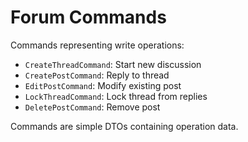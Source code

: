 # Forum Commands

Commands representing write operations:

- `CreateThreadCommand`: Start new discussion
- `CreatePostCommand`: Reply to thread
- `EditPostCommand`: Modify existing post
- `LockThreadCommand`: Lock thread from replies
- `DeletePostCommand`: Remove post

Commands are simple DTOs containing operation data.
